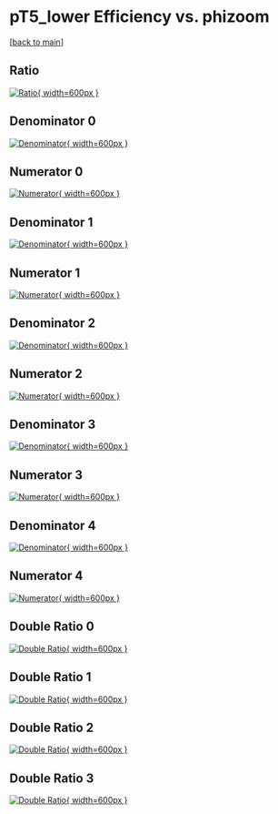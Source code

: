 # pT5_lower Efficiency vs. phizoom

[[back to main](./)]



## Ratio

[![Ratio](../mtv/var/pT5_lower_vtr_0_0_eff_phizoom.png){ width=600px }](../mtv/var/pT5_lower_vtr_0_0_eff_phizoom.pdf)

## Denominator 0

[![Denominator](../mtv/den/pT5_lower_vtr_0_0_eff_phizoom_den0.png){ width=600px }](../mtv/den/pT5_lower_vtr_0_0_eff_phizoom_den0.pdf)

## Numerator 0

[![Numerator](../mtv/num/pT5_lower_vtr_0_0_eff_phizoom_num0.png){ width=600px }](../mtv/num/pT5_lower_vtr_0_0_eff_phizoom_num0.pdf)

## Denominator 1

[![Denominator](../mtv/den/pT5_lower_vtr_0_0_eff_phizoom_den1.png){ width=600px }](../mtv/den/pT5_lower_vtr_0_0_eff_phizoom_den1.pdf)

## Numerator 1

[![Numerator](../mtv/num/pT5_lower_vtr_0_0_eff_phizoom_num1.png){ width=600px }](../mtv/num/pT5_lower_vtr_0_0_eff_phizoom_num1.pdf)

## Denominator 2

[![Denominator](../mtv/den/pT5_lower_vtr_0_0_eff_phizoom_den2.png){ width=600px }](../mtv/den/pT5_lower_vtr_0_0_eff_phizoom_den2.pdf)

## Numerator 2

[![Numerator](../mtv/num/pT5_lower_vtr_0_0_eff_phizoom_num2.png){ width=600px }](../mtv/num/pT5_lower_vtr_0_0_eff_phizoom_num2.pdf)

## Denominator 3

[![Denominator](../mtv/den/pT5_lower_vtr_0_0_eff_phizoom_den3.png){ width=600px }](../mtv/den/pT5_lower_vtr_0_0_eff_phizoom_den3.pdf)

## Numerator 3

[![Numerator](../mtv/num/pT5_lower_vtr_0_0_eff_phizoom_num3.png){ width=600px }](../mtv/num/pT5_lower_vtr_0_0_eff_phizoom_num3.pdf)

## Denominator 4

[![Denominator](../mtv/den/pT5_lower_vtr_0_0_eff_phizoom_den4.png){ width=600px }](../mtv/den/pT5_lower_vtr_0_0_eff_phizoom_den4.pdf)

## Numerator 4

[![Numerator](../mtv/num/pT5_lower_vtr_0_0_eff_phizoom_num4.png){ width=600px }](../mtv/num/pT5_lower_vtr_0_0_eff_phizoom_num4.pdf)

## Double Ratio 0

[![Double Ratio](../mtv/ratio/pT5_lower_vtr_0_0_eff_phizoom_ratio0.png){ width=600px }](../mtv/ratio/pT5_lower_vtr_0_0_eff_phizoom_ratio0.pdf)

## Double Ratio 1

[![Double Ratio](../mtv/ratio/pT5_lower_vtr_0_0_eff_phizoom_ratio1.png){ width=600px }](../mtv/ratio/pT5_lower_vtr_0_0_eff_phizoom_ratio1.pdf)

## Double Ratio 2

[![Double Ratio](../mtv/ratio/pT5_lower_vtr_0_0_eff_phizoom_ratio2.png){ width=600px }](../mtv/ratio/pT5_lower_vtr_0_0_eff_phizoom_ratio2.pdf)

## Double Ratio 3

[![Double Ratio](../mtv/ratio/pT5_lower_vtr_0_0_eff_phizoom_ratio3.png){ width=600px }](../mtv/ratio/pT5_lower_vtr_0_0_eff_phizoom_ratio3.pdf)


